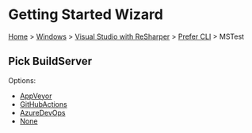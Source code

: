 <!--
GENERATED FILE - DO NOT EDIT
This file was generated by [MarkdownSnippets](https://github.com/SimonCropp/MarkdownSnippets).
Source File: /docs/mdsource/wiz/Windows_VisualStudioWithReSharper_Cli_MSTest.source.md
To change this file edit the source file and then run MarkdownSnippets.
-->

# Getting Started Wizard

[Home](/docs/wiz/readme.md) > [Windows](Windows.md) > [Visual Studio with ReSharper](Windows_VisualStudioWithReSharper.md) > [Prefer CLI](Windows_VisualStudioWithReSharper_Cli.md) > MSTest

## Pick BuildServer

Options:
 * [AppVeyor](Windows_VisualStudioWithReSharper_Cli_MSTest_AppVeyor.md)
 * [GitHubActions](Windows_VisualStudioWithReSharper_Cli_MSTest_GitHubActions.md)
 * [AzureDevOps](Windows_VisualStudioWithReSharper_Cli_MSTest_AzureDevOps.md)
 * [None](Windows_VisualStudioWithReSharper_Cli_MSTest_None.md)
